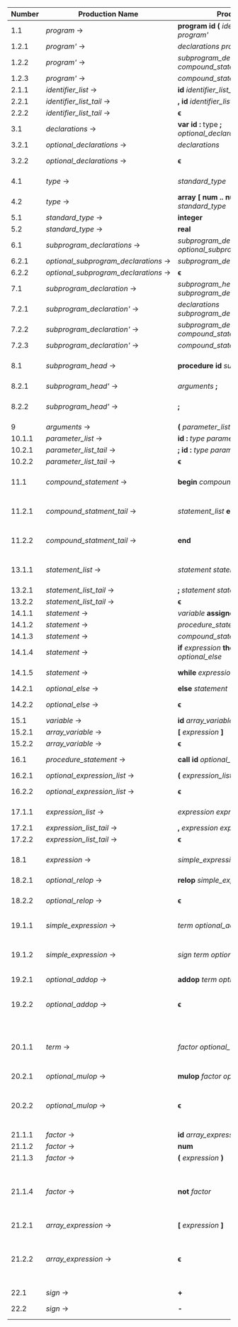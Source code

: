 | Number | Production Name                      | Production                                                            | Firsts                                           | Follows |
|--------|--------------------------------------|-----------------------------------------------------------------------|--------------------------------------------------|---------|
|  1.1   | *program* →                          | **program** **id** **(** *identifier_list* **)** **;** *program'*     | {**program**}                                    | {**$**}
|  1.2.1 | *program'* →                         | *declarations* *program'*                                             | {**var**}                                        | ↴
|  1.2.2 | *program'* →                         | *subprogram_declarations* *compound_statement* **.**                  | {**procedure**}                                  | ↴
|  1.2.3 | *program'* →                         | *compound_statement* **.**                                            | {**begin**}                                      | {**$**}
|  2.1.1 | *identifier_list* →                  | **id** *identifier_list_tail*                                         | {**id**}                                         | {**)**}
|  2.2.1 | *identifier_list_tail* →             | **,** **id** *identifier_list_tail*                                   | {**,**}                                          | ↴
|  2.2.2 | *identifier_list_tail* →             | **ϵ**                                                                 | {**ϵ**} →                                        | {**)**}
|  3.1   | *declarations* →                     | **var** **id** **:** type **;** *optional_declarations*               | {**var**}                                        | {**procedure**, **begin**}
|  3.2.1 | *optional_declarations* →            | *declarations*                                                        | {**var**}                                        | ↴
|  3.2.2 | *optional_declarations* →            | **ϵ**                                                                 | {**ϵ**} →                                        | {**procedure**, **begin**}
|  4.1   | *type* →                             | *standard_type*                                                       | {**integer**, **real**}                          | ↴
|  4.2   | *type* →                             | **array** **[** **num** **\.\.** **num** **]** **of** *standard_type* | {**array**}                                      | {**;**, **)**}
|  5.1   | *standard_type* →                    | **integer**                                                           | {**integer**}                                    | ↴
|  5.2   | *standard_type* →                    | **real**                                                              | {**real**}                                       | {**;**, **)**}
|  6.1   | *subprogram_declarations* →          | *subprogram_declaration* **;** *optional_subprogram_declarations*     | {**procedure**}                                  | {**begin**}
|  6.2.1 | *optional_subprogram_declarations* → | *subprogram_declarations*                                             | {**procedure**}                                  | ↴
|  6.2.2 | *optional_subprogram_declarations* → | **ϵ**                                                                 | {**ϵ**} →                                        | {**begin**}
|  7.1   | *subprogram_declaration* →           | *subprogram_head* *subprogram_declaration'*                           | {**procedure**}                                  | {**;**}
|  7.2.1 | *subprogram_declaration'* →          | *declarations* *subprogram_declaration'*                              | {**var**}                                        | ↴
|  7.2.2 | *subprogram_declaration'* →          | *subprogram_declarations* *compound_statement*                        | {**procedure**}                                  | ↴
|  7.2.3 | *subprogram_declaration'* →          | *compound_statement*                                                  | {**begin**}                                      | {**;**}
|  8.1   | *subprogram_head* →                  | **procedure** **id** *subprogram_head'*                               | {**procedure**}                                  | {**var**, **procedure**, **begin**}
|  8.2.1 | *subprogram_head'* →                 | *arguments* **;**                                                     | {**(**}                                          | ↴
|  8.2.2 | *subprogram_head'* →                 | **;**                                                                 | {**;**}                                          | {**var**, **procedure**, **begin**}
|  9     | *arguments* →                        | **(** *parameter_list* **)**                                          | {**(**}                                          | {**;**}
| 10.1.1 | *parameter_list* →                   | **id** **:** *type* *parameter_list_tail*                             | {**id**}                                         | {**)**}
| 10.2.1 | *parameter_list_tail* →              | **;** **id** **:** *type* *parameter_list_tail*                       | {**;**}                                          | ↴
| 10.2.2 | *parameter_list_tail* →              | **ϵ**                                                                 | {**ϵ**} →                                        | {**)**}
| 11.1   | *compound_statement* →               | **begin** *compound_statment_tail*                                    | {**begin**}                                      | {**.**, **;**, **id**, **call**, **begin**, **if**, **while**}
| 11.2.1 | *compound_statment_tail* →           | *statement_list* **end**                                              | {**id**, **call**, **begin**, **if**, **while**} | ↴
| 11.2.2 | *compound_statment_tail* →           | **end**                                                               | {**end**}                                        | {**.**, **;**, **id**, **call**, **begin**, **if**, **while**}
| 13.1.1 | *statement_list* →                   | *statement* *statement_list_tail*                                     | {**id**, **call**, **begin**, **if**, **while**} | {**end**}
| 13.2.1 | *statement_list_tail* →              | **;** *statement* *statement_list_tail*                               | {**;**}                                          | ↴
| 13.2.2 | *statement_list_tail* →              | **ϵ**                                                                 | {**ϵ**} →                                        | {**end**}
| 14.1.1 | *statement* →                        | *variable* **assignop** *expression*                                  | {**id**}                                         | ↴
| 14.1.2 | *statement* →                        | *procedure_statement*                                                 | {**call**}                                       | ↴
| 14.1.3 | *statement* →                        | *compound_statement*                                                  | {**begin**}                                      | ↴
| 14.1.4 | *statement* →                        | **if** *expression* **then** *statement* *optional_else*              | {**if**}                                         | ↴
| 14.1.5 | *statement* →                        | **while** *expression* **do** *statement*                             | {**while**}                                      | {**;**, **end**, **else**}
| 14.2.1 | *optional_else* →                    | **else** *statement*                                                  | {**else**}                                       | ↴
| 14.2.2 | *optional_else* →                    | **ϵ**                                                                 | {**ϵ**} →                                        | {**;**, **end**, **else**}
| 15.1   | *variable* →                         | **id** *array_variable*                                               | {**id**}                                         | {**assignop**}
| 15.2.1 | *array_variable* →                   | **[** *expression* **]**                                              | {**[**}                                          | ↴
| 15.2.2 | *array_variable* →                   | **ϵ**                                                                 | {**ϵ**} →                                        | {**assignop**}
| 16.1   | *procedure_statement* →              | **call** **id** *optional_expression_list*                            | {**call**}                                       | {**;**, **end**, **else**}
| 16.2.1 | *optional_expression_list* →         | **(** *expression_list* **)**                                         | {**(**}                                          | ↴
| 16.2.2 | *optional_expression_list* →         | **ϵ**                                                                 | {**ϵ**} →                                        | {**;**, **end**, **else**}
| 17.1.1 | *expression_list* →                  | *expression* *expression_list_tail*                                   | {**id**, **num**, **(**, **not**, **+**, **-**}  | {**)**}
| 17.2.1 | *expression_list_tail* →             | **,** *expression* *expression_list_tail*                             | {**,**}                                          | ↴
| 17.2.2 | *expression_list_tail* →             | **ϵ**                                                                 | {**ϵ**} →                                        | {**)**}
| 18.1   | *expression* →                       | *simple_expression* *optional_relop*                                  | {**id**, **num**, **(**, **not**, **+**, **-**}  | {**;**, **end**, **else**, **then**, **do**, **]**, **)**, **,**}
| 18.2.1 | *optional_relop* →                   | **relop** *simple_expression*                                         | {**relop**}                                      | ↴
| 18.2.2 | *optional_relop* →                   | **ϵ**                                                                 | {**ϵ**} →                                        | {**;**, **end**, **else**, **then**, **do**, **]**, **)**, **,**}
| 19.1.1 | *simple_expression* →                | *term* *optional_addop*                                               | {**id**, **num**, **(**, **not**}                | ↴
| 19.1.2 | *simple_expression* →                | *sign* *term* *optional_addop*                                        | {**+**, **-**}                                   | {**;**, **end**, **else**, **then**, **do**, **]**, **)**, **,**, **relop**}
| 19.2.1 | *optional_addop* →                   | **addop** *term* *optional_addop*                                     | {**addop**}                                      | ↴
| 19.2.2 | *optional_addop* →                   | **ϵ**                                                                 | {**ϵ**} →                                        | {**;**, **end**, **else**, **then**, **do**, **]**, **)**, **,**, **relop**}
| 20.1.1 | *term* →                             | *factor* *optional_mulop*                                             | {**id**, **num**, **(**, **not**}                | {**;**, **end**, **else**, **then**, **do**, **]**, **)**, **,**, **relop**, **addop**}
| 20.2.1 | *optional_mulop* →                   | **mulop** *factor* *optional_mulop*                                   | {**mulop**}                                      | ↴
| 20.2.2 | *optional_mulop* →                   | **ϵ**                                                                 | {**ϵ**} →                                        | {**;**, **end**, **else**, **then**, **do**, **]**, **)**, **,**, **relop**, **addop**}
| 21.1.1 | *factor* →                           | **id** *array_expression*                                             | {**id**}                                         | ↴
| 21.1.2 | *factor* →                           | **num**                                                               | {**num**}                                        | ↴
| 21.1.3 | *factor* →                           | **(** *expression* **)**                                              | {**(**}                                          | ↴
| 21.1.4 | *factor* →                           | **not** *factor*                                                      | {**not**}                                        | {**;**, **end**, **else**, **then**, **do**, **]**, **)**, **,**, **relop**, **addop**, **mulop**}
| 21.2.1 | *array_expression* →                 | **[** *expression* **]**                                              | {**[** }                                         | ↴
| 21.2.2 | *array_expression* →                 | **ϵ**                                                                 | {**ϵ**} →                                        | {**;**, **end**, **else**, **then**, **do**, **]**, **)**, **,**, **relop**, **addop**, **mulop**}
| 22.1   | *sign* →                             | **+**                                                                 | {**+**}                                          | ↴
| 22.2   | *sign* →                             | **-**                                                                 | {**-**}                                          | {**id**, **num**, **(**, **not**}
